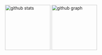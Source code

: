 <p align="left"> 
  <img alt="github stats" height="150px" src="https://github-readme-stats.vercel.app/api?username=t6070&count_private=true&show_icons=true&show_icons=true&theme=onedark" />
  <img alt="github graph" height="150px" src="https://github-profile-summary-cards.vercel.app/api/cards/profile-details?username=t6070&theme=dracula" />
</p>


